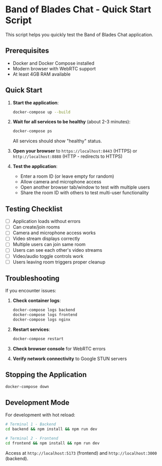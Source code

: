 # Band of Blades Chat - Quick Start Script

This script helps you quickly test the Band of Blades Chat application.

## Prerequisites
- Docker and Docker Compose installed
- Modern browser with WebRTC support
- At least 4GB RAM available

## Quick Start

1. **Start the application**:
   ```bash
   docker-compose up --build
   ```

2. **Wait for all services to be healthy** (about 2-3 minutes):
   ```bash
   docker-compose ps
   ```
   All services should show "healthy" status.

3. **Open your browser** to `https://localhost:8443` (HTTPS) or `http://localhost:8888` (HTTP - redirects to HTTPS)

4. **Test the application**:
   - Enter a room ID (or leave empty for random)
   - Allow camera and microphone access
   - Open another browser tab/window to test with multiple users
   - Share the room ID with others to test multi-user functionality

## Testing Checklist

- [ ] Application loads without errors
- [ ] Can create/join rooms
- [ ] Camera and microphone access works
- [ ] Video stream displays correctly
- [ ] Multiple users can join same room
- [ ] Users can see each other's video streams
- [ ] Video/audio toggle controls work
- [ ] Users leaving room triggers proper cleanup

## Troubleshooting

If you encounter issues:

1. **Check container logs**:
   ```bash
   docker-compose logs backend
   docker-compose logs frontend
   docker-compose logs nginx
   ```

2. **Restart services**:
   ```bash
   docker-compose restart
   ```

3. **Check browser console** for WebRTC errors

4. **Verify network connectivity** to Google STUN servers

## Stopping the Application

```bash
docker-compose down
```

## Development Mode

For development with hot reload:

```bash
# Terminal 1 - Backend
cd backend && npm install && npm run dev

# Terminal 2 - Frontend  
cd frontend && npm install && npm run dev
```

Access at `http://localhost:5173` (frontend) and `http://localhost:3000` (backend).
